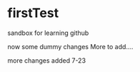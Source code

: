 # firstTest
sandbox for learning github

now some dummy changes
More to add....

more changes added 7-23
